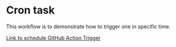 # Cron task

This workflow is to demonstrate how to trigger one in specific time.

[Link to schedule GitHub Action Trigger](https://docs.github.com/en/actions/using-workflows/events-that-trigger-workflows#schedule)

